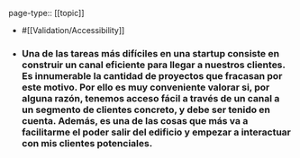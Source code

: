 page-type:: [[topic]]

- #[[Validation/Accessibility]]

- ### Una de las tareas más difíciles en una startup consiste en construir un canal eficiente para llegar a nuestros clientes. Es innumerable la cantidad de proyectos que fracasan por este motivo. Por ello es muy conveniente valorar si, por alguna razón, tenemos acceso fácil a través de un canal a un segmento de clientes concreto, y debe ser tenido en cuenta. Además, es una de las cosas que más va a facilitarme el poder salir del edificio y empezar a interactuar con mis clientes potenciales.



